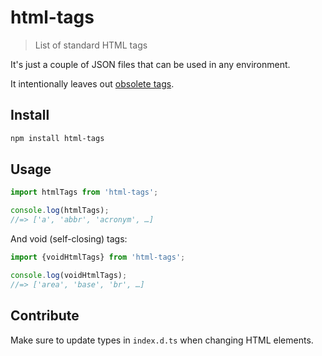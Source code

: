 # html-tags

> List of standard HTML tags

It's just a couple of JSON files that can be used in any environment.

It intentionally leaves out [obsolete tags](https://html.spec.whatwg.org/multipage/obsolete.html#non-conforming-features).

## Install

```sh
npm install html-tags
```

## Usage

```js
import htmlTags from 'html-tags';

console.log(htmlTags);
//=> ['a', 'abbr', 'acronym', …]
```

And void (self-closing) tags:

```js
import {voidHtmlTags} from 'html-tags';

console.log(voidHtmlTags);
//=> ['area', 'base', 'br', …]
```

## Contribute

Make sure to update types in `index.d.ts` when changing HTML elements.
